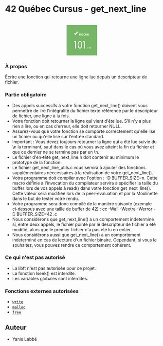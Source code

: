 # 42 Québec Cursus - get_next_line

<br />
<div align="center">
	<a href="https://github.com/yanislabbe">
	<img src="images/success.png" alt="success" width="100" height="100">
	</a>
</div>


### À propos

Écrire une fonction qui retourne une ligne lue depuis un descripteur de fichier.

### Partie obligatoire

- Des appels successifs à votre fonction get_next_line() doivent vous permettre de lire l'intégralité du fichier texte référencé par le descripteur de fichier, une ligne à la fois.
- Votre fonction doit retourner la ligne qui vient d'ête lue. S'il n'y a plus rien à lire, ou en cas d'erreur, elle doit retourner NULL.
- Assurez-vous que votre fonction se comporte correctement qu'elle lise un fichier ou qu'elle lise sur l'entrée standard.
- Important : Vous devez toujours retourner la ligne qui a été lue suivie du \n la terminant, sauf dans le cas où vous avez atteint la fin du fichier et que ce dernier ne se termine pas par un \n.
- Le fichier d'en-tête get_next_line.h doit contenir au minimum le prototype de la fonction.
- Le fichier get_next_line_utils.c vous servira à ajouter des fonctions supplémentaires néccessaires à la réalisation de votre get_next_line().
- Votre programme doit compiler avec l'option : -D BUFFER_SIZE=n. Cette macro définie à l'invocation du compilateur servira à spécifier la taille du buffer lors de vos appels à read() dans votre fonction get_next_line(). Cette valeur sera modifiée lors de la peer-evaluation et par la Moulinette dans le but de tester votre rendu.
- Votre programme sera donc compilé de la manière suivante (exemple ci-dessous avec une taille de buffer de 42) : cc -Wall -Wextra -Werror -D BUFFER_SIZE=42 <files>.c
- Nous considérons que get_next_line() a un comportement indeterminé si, entre deux appels, le fichier pointé par le descripteur de fichier a été modifié, alors que le premier fichier n'a pas été lu en entier.
- Nous considérons aussi que get_next_line() a un comportement indeterminé en cas de lecture d'un fichier binaire. Cependant, si vous le souhaitez, vous pouvez rendre ce comportement cohérent.

### Ce qui n'est pas autorisé

- La libft n'est pas autorisée pour ce projet.
- La fonction lseek() est interdite.
- Les variables globales sont interdites.

### Fonctions externes autorisées

- [`write`](http://manpagesfr.free.fr/man/man2/write.2.html)
- [`malloc`](http://manpagesfr.free.fr/man/man3/malloc.3.html)
- [`free`](http://manpagesfr.free.fr/man/man3/malloc.3.html)

## Auteur

- Yanis Labbé
